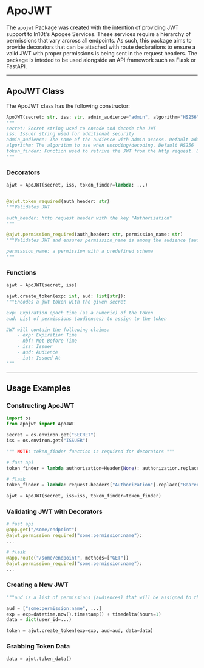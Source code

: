 # ApoJWT
The `apojwt` Package was created with the intention of providing JWT support to In10t's Apogee Services. These services require a hierarchy of permissions that vary arcross all endpoints. As such, this package aims to provide decorators that can be attached with route declarations to ensure a valid JWT with proper permissions is being sent in the request headers. The package is inteded to be used alongside an API framework such as Flask or FastAPI.

---


## ApoJWT Class
The ApoJWT class has the following constructor:
```python
ApoJWT(secret: str, iss: str, admin_audience="admin", algorithm="HS256", token_finder=None)
"""
secret: Secret string used to encode and decode the JWT
iss: Issuer string used for additional security
admin_audience: The name of the audience with admin access. Default admin
algorithm: The algorithm to use when encoding/decoding. Default HS256
token_finder: Function used to retrive the JWT from the http request. Default None
"""
```
### Decorators
```python
ajwt = ApoJWT(secret, iss, token_finder=lambda: ...)


@ajwt.token_required(auth_header: str)
"""Validates JWT

auth_header: http request header with the key "Authorization"
"""

@ajwt.permission_required(auth_header: str, permission_name: str)
"""Validates JWT and ensures permission_name is among the audience (aud)

permission_name: a permission with a predefined schema
"""
```

### Functions
```python
ajwt = ApoJWT(secret, iss)

ajwt.create_token(exp: int, aud: list[str]):
"""Encodes a jwt token with the given secret

exp: Expiration epoch time (as a numeric) of the token
aud: List of permissions (audiences) to assign to the token

JWT will contain the following claims:
    - exp: Expiration Time
    - nbf: Not Before Time
    - iss: Issuer
    - aud: Audience
    - iat: Issued At
"""
```
---
## Usage Examples
### Constructing ApoJWT
```python
import os
from apojwt import ApoJWT

secret = os.environ.get("SECRET")
iss = os.environ.get("ISSUER")

""" NOTE: token_finder function is required for decorators """

# fast api
token_finder = lambda authorization=Header(None): authorization.replace("Bearer ", "")

# flask
token_finder = lambda: request.headers["Authorization"].replace("Bearer ", "")

ajwt = ApoJWT(secret, iss=iss, token_finder=token_finder)

```

### Validating JWT with Decorators
```python
# fast api
@app.get("/some/endpoint")
@ajwt.permission_required("some:permission:name"):
...

# flask
@app.route("/some/endpoint", methods=["GET"])
@ajwt.permission_required("some:permission:name"):
...
```

### Creating a New JWT
```python
"""aud is a list of permissions (audiences) that will be assigned to the new token"""

aud = ["some:permission:name", ...]
exp = exp=datetime.now().timestamp() + timedelta(hours=1)
data = dict(user_id=...)

token = ajwt.create_token(exp=exp, aud=aud, data=data)
```

### Grabbing Token Data
```python
data = ajwt.token_data()
```